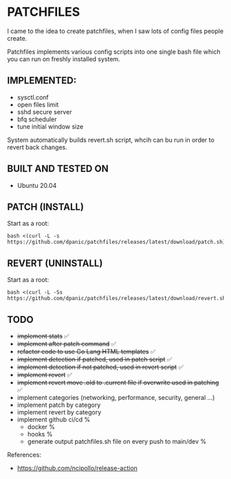 # PATCHFILES
I came to the idea to create patchfiles, when I saw lots of config files people create.
 
Patchfiles implements various config scripts into one single bash file which you can run on freshly installed system.

## IMPLEMENTED:
* sysctl.conf
* open files limit
* sshd secure server
* bfq scheduler
* tune initial window size

System automatically builds revert.sh script, whcih can bu run in order to revert back changes.

## BUILT AND TESTED ON
* Ubuntu 20.04

## PATCH (INSTALL)
Start as a root:
```
bash <(curl -L -s https://github.com/dpanic/patchfiles/releases/latest/download/patch.sh)
```

## REVERT (UNINSTALL)
Start as a root:
```
bash <(curl -L -Ss https://github.com/dpanic/patchfiles/releases/latest/download/revert.sh)
```



## TODO
* ~~implement stats~~ ✅
* ~~implement after patch command~~ ✅
* ~~refactor code to use Go Lang HTML templates~~ ✅
* ~~implement detection if patched, used in patch script~~ ✅ 
* ~~implement detection if not patched, used in revert script~~ ✅ 
* ~~implement revert~~ ✅ 
* ~~implement revert move .old to .current file if overwrite used in patching~~ ✅ 
* implement categories (networking, performance, security, general ...) 
* implement patch by category  
* implement revert by category 
* implement github ci/cd % 
    * docker % 
    * hooks % 
    * generate output patchfiles.sh file on every push to main/dev % 

References:
* https://github.com/ncipollo/release-action